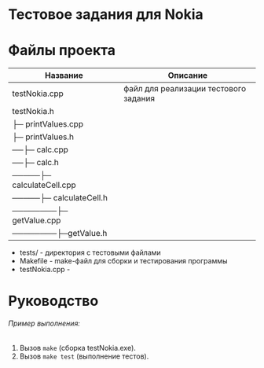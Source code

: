 # Тестовое задания для Nokia

# Файлы проекта
Название | Описание
 | --- | --- |
 | testNokia.cpp | файл для реализации тестового задания |
 | testNokia.h |  |
 | ├─ printValues.cpp |  |
 | ├─ printValues.h |  |
 | ──├─ calc.cpp |  |
 | ──├─ calc.h |  |
 | ─────├─ calculateCell.cpp |  |
 | ─────├─ calculateCell.h |  |
 | ────────├─ getValue.cpp |  |
 | ────────├─getValue.h |  |
+ tests/ - директория с тестовыми файлами
+ Makefile - make-файл для сборки и тестирования программы
+ testNokia.cpp - 

# Руководство
###### Пример выполнения:
1. Вызов `make` (сборка testNokia.exe).
2. Вызов `make test` (выполнение тестов).
